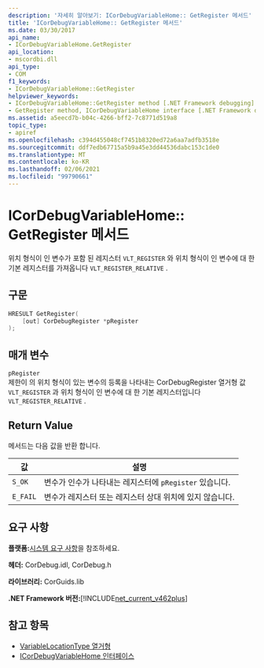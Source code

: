 ```yaml
---
description: '자세히 알아보기: ICorDebugVariableHome:: GetRegister 메서드'
title: 'ICorDebugVariableHome:: GetRegister 메서드'
ms.date: 03/30/2017
api_name:
- ICorDebugVariableHome.GetRegister
api_location:
- mscordbi.dll
api_type:
- COM
f1_keywords:
- ICorDebugVariableHome::GetRegister
helpviewer_keywords:
- ICorDebugVariableHome::GetRegister method [.NET Framework debugging]
- GetRegister method, ICorDebugVariableHome interface [.NET Framework debugging]
ms.assetid: a5eecd7b-b04c-4266-bff2-7c8771d519a8
topic_type:
- apiref
ms.openlocfilehash: c394d455048cf7451b8320ed72a6aa7adfb3518e
ms.sourcegitcommit: ddf7edb67715a5b9a45e3dd44536dabc153c1de0
ms.translationtype: MT
ms.contentlocale: ko-KR
ms.lasthandoff: 02/06/2021
ms.locfileid: "99790661"
---
```

# <a name="icordebugvariablehomegetregister-method"></a>ICorDebugVariableHome:: GetRegister 메서드

위치 형식이 인 변수가 포함 된 레지스터 `VLT_REGISTER` 와 위치 형식이 인 변수에 대 한 기본 레지스터를 가져옵니다 `VLT_REGISTER_RELATIVE` .  
  
## <a name="syntax"></a>구문  
  
```cpp  
HRESULT GetRegister(  
    [out] CorDebugRegister *pRegister  
);  
```  
  
## <a name="parameters"></a>매개 변수  

 `pRegister`  
 제한이 의 위치 형식이 있는 변수의 등록을 나타내는 CorDebugRegister 열거형 값 `VLT_REGISTER` 과 위치 형식이 인 변수에 대 한 기본 레지스터입니다 `VLT_REGISTER_RELATIVE` .  
  
## <a name="return-value"></a>Return Value  

 메서드는 다음 값을 반환 합니다.  
  
|값|설명|  
|-----------|-----------------|  
|`S_OK`|변수가 인수가 나타내는 레지스터에 `pRegister` 있습니다.|  
|`E_FAIL`|변수가 레지스터 또는 레지스터 상대 위치에 있지 않습니다.|  
  
## <a name="requirements"></a>요구 사항  

 **플랫폼:**[시스템 요구 사항](../../get-started/system-requirements.md)을 참조하세요.  
  
 **헤더:** CorDebug.idl, CorDebug.h  
  
 **라이브러리:** CorGuids.lib  
  
 **.NET Framework 버전:**[!INCLUDE[net_current_v462plus](../../../../includes/net-current-v462plus-md.md)]  
  
## <a name="see-also"></a>참고 항목

- [VariableLocationType 열거형](variablelocationtype-enumeration.md)
- [ICorDebugVariableHome 인터페이스](icordebugvariablehome-interface.md)
